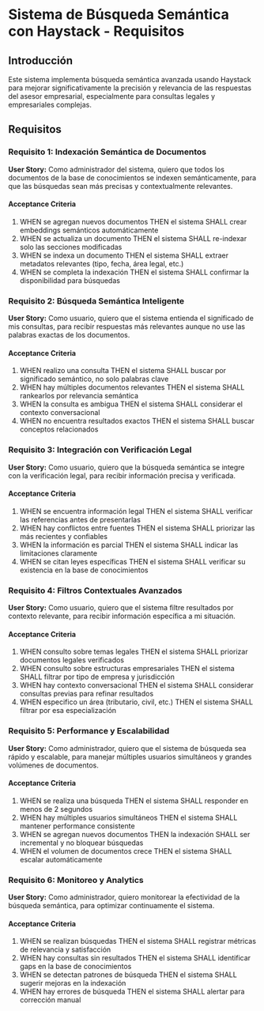 # Sistema de Búsqueda Semántica con Haystack - Requisitos

## Introducción

Este sistema implementa búsqueda semántica avanzada usando Haystack para mejorar significativamente la precisión y relevancia de las respuestas del asesor empresarial, especialmente para consultas legales y empresariales complejas.

## Requisitos

### Requisito 1: Indexación Semántica de Documentos

**User Story:** Como administrador del sistema, quiero que todos los documentos de la base de conocimientos se indexen semánticamente, para que las búsquedas sean más precisas y contextualmente relevantes.

#### Acceptance Criteria

1. WHEN se agregan nuevos documentos THEN el sistema SHALL crear embeddings semánticos automáticamente
2. WHEN se actualiza un documento THEN el sistema SHALL re-indexar solo las secciones modificadas
3. WHEN se indexa un documento THEN el sistema SHALL extraer metadatos relevantes (tipo, fecha, área legal, etc.)
4. WHEN se completa la indexación THEN el sistema SHALL confirmar la disponibilidad para búsquedas

### Requisito 2: Búsqueda Semántica Inteligente

**User Story:** Como usuario, quiero que el sistema entienda el significado de mis consultas, para recibir respuestas más relevantes aunque no use las palabras exactas de los documentos.

#### Acceptance Criteria

1. WHEN realizo una consulta THEN el sistema SHALL buscar por significado semántico, no solo palabras clave
2. WHEN hay múltiples documentos relevantes THEN el sistema SHALL rankearlos por relevancia semántica
3. WHEN la consulta es ambigua THEN el sistema SHALL considerar el contexto conversacional
4. WHEN no encuentra resultados exactos THEN el sistema SHALL buscar conceptos relacionados

### Requisito 3: Integración con Verificación Legal

**User Story:** Como usuario, quiero que la búsqueda semántica se integre con la verificación legal, para recibir información precisa y verificada.

#### Acceptance Criteria

1. WHEN se encuentra información legal THEN el sistema SHALL verificar las referencias antes de presentarlas
2. WHEN hay conflictos entre fuentes THEN el sistema SHALL priorizar las más recientes y confiables
3. WHEN la información es parcial THEN el sistema SHALL indicar las limitaciones claramente
4. WHEN se citan leyes específicas THEN el sistema SHALL verificar su existencia en la base de conocimientos

### Requisito 4: Filtros Contextuales Avanzados

**User Story:** Como usuario, quiero que el sistema filtre resultados por contexto relevante, para recibir información específica a mi situación.

#### Acceptance Criteria

1. WHEN consulto sobre temas legales THEN el sistema SHALL priorizar documentos legales verificados
2. WHEN consulto sobre estructuras empresariales THEN el sistema SHALL filtrar por tipo de empresa y jurisdicción
3. WHEN hay contexto conversacional THEN el sistema SHALL considerar consultas previas para refinar resultados
4. WHEN especifico un área (tributario, civil, etc.) THEN el sistema SHALL filtrar por esa especialización

### Requisito 5: Performance y Escalabilidad

**User Story:** Como administrador, quiero que el sistema de búsqueda sea rápido y escalable, para manejar múltiples usuarios simultáneos y grandes volúmenes de documentos.

#### Acceptance Criteria

1. WHEN se realiza una búsqueda THEN el sistema SHALL responder en menos de 2 segundos
2. WHEN hay múltiples usuarios simultáneos THEN el sistema SHALL mantener performance consistente
3. WHEN se agregan nuevos documentos THEN la indexación SHALL ser incremental y no bloquear búsquedas
4. WHEN el volumen de documentos crece THEN el sistema SHALL escalar automáticamente

### Requisito 6: Monitoreo y Analytics

**User Story:** Como administrador, quiero monitorear la efectividad de la búsqueda semántica, para optimizar continuamente el sistema.

#### Acceptance Criteria

1. WHEN se realizan búsquedas THEN el sistema SHALL registrar métricas de relevancia y satisfacción
2. WHEN hay consultas sin resultados THEN el sistema SHALL identificar gaps en la base de conocimientos
3. WHEN se detectan patrones de búsqueda THEN el sistema SHALL sugerir mejoras en la indexación
4. WHEN hay errores de búsqueda THEN el sistema SHALL alertar para corrección manual